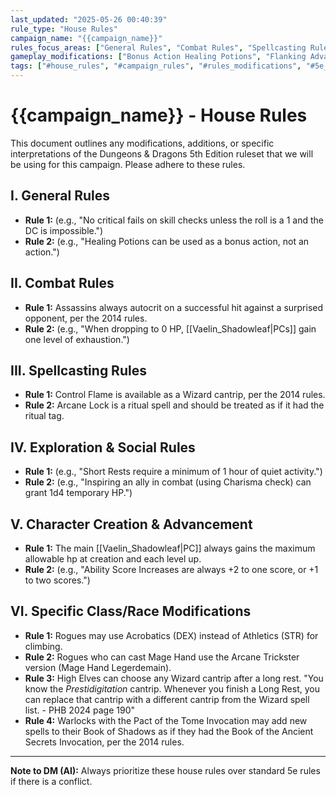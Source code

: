 ```yaml
---
last_updated: "2025-05-26 00:40:39"
rule_type: "House Rules"
campaign_name: "{{campaign_name}}"
rules_focus_areas: ["General Rules", "Combat Rules", "Spellcasting Rules", "Exploration & Social Rules", "Character Creation & Advancement", "Specific Class/Race Modifications"] # (NEW)
gameplay_modifications: ["Bonus Action Healing Potions", "Flanking Advantage", "Exhaustion at 0 HP", "Free Feat at Level 1", "Max HP at Level Up"] # (NEW)
tags: ["#house_rules", "#campaign_rules", "#rules_modifications", "#5e_variant", "#homebrew", "#gameplay_mechanics"] # (NEW/ENHANCED)
---
```

# {{campaign_name}} - House Rules

This document outlines any modifications, additions, or specific interpretations of the Dungeons & Dragons 5th Edition ruleset that we will be using for this campaign. Please adhere to these rules.

## I. General Rules
* **Rule 1:** (e.g., "No critical fails on skill checks unless the roll is a 1 and the DC is impossible.")
* **Rule 2:** (e.g., "Healing Potions can be used as a bonus action, not an action.")

## II. Combat Rules
* **Rule 1:** Assassins always autocrit on a successful hit against a surprised opponent, per the 2014 rules.
* **Rule 2:** (e.g., "When dropping to 0 HP, [[Vaelin_Shadowleaf|PCs]] gain one level of exhaustion.")

## III. Spellcasting Rules
* **Rule 1:** Control Flame is available as a Wizard cantrip, per the 2014 rules.
* **Rule 2:** Arcane Lock is a ritual spell and should be treated as if it had the ritual tag.

## IV. Exploration & Social Rules
* **Rule 1:** (e.g., "Short Rests require a minimum of 1 hour of quiet activity.")
* **Rule 2:** (e.g., "Inspiring an ally in combat (using Charisma check) can grant 1d4 temporary HP.")

## V. Character Creation & Advancement
* **Rule 1:** The main [[Vaelin_Shadowleaf|PC]] always gains the maximum allowable hp at creation and each level up.
* **Rule 2:** (e.g., "Ability Score Increases are always +2 to one score, or +1 to two scores.")

## VI. Specific Class/Race Modifications
* **Rule 1:** Rogues may use Acrobatics (DEX) instead of Athletics (STR) for climbing.
* **Rule 2:** Rogues who can cast Mage Hand use the Arcane Trickster version (Mage Hand Legerdemain).
* **Rule 3:** High Elves can choose any Wizard cantrip after a long rest. "You know the _Prestidigitation_ cantrip. Whenever you finish a Long Rest, you can replace that cantrip with a different cantrip from the Wizard spell list. - PHB 2024 page 190"
* **Rule 4:** Warlocks with the Pact of the Tome Invocation may add new spells to their Book of Shadows as if they had the Book of the Ancient Secrets Invocation, per the 2014 rules.

---
**Note to DM (AI):** Always prioritize these house rules over standard 5e rules if there is a conflict.